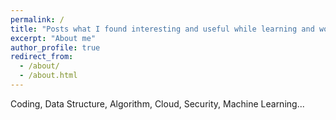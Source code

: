 ```yaml
---
permalink: /
title: "Posts what I found interesting and useful while learning and working computer science field"
excerpt: "About me"
author_profile: true
redirect_from: 
  - /about/
  - /about.html
---
```

Coding, Data Structure, Algorithm, Cloud, Security, Machine Learning...
